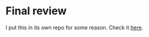 # Final review

I put this in its own repo for some reason. Check it [here](https://github.com/Hives/makers-review).
